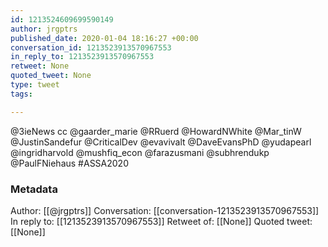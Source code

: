 ```yaml
---
id: 1213524609699590149
author: jrgptrs
published_date: 2020-01-04 18:16:27 +00:00
conversation_id: 1213523913570967553
in_reply_to: 1213523913570967553
retweet: None
quoted_tweet: None
type: tweet
tags:

---
```


@3ieNews cc @gaarder_marie @RRuerd @HowardNWhite @Mar_tinW @JustinSandefur @CriticalDev @evavivalt @DaveEvansPhD @yudapearl @ingridharvold @mushfiq_econ @farazusmani @subhrendukp @PaulFNiehaus #ASSA2020

### Metadata

Author: [[@jrgptrs]]
Conversation: [[conversation-1213523913570967553]]
In reply to: [[1213523913570967553]]
Retweet of: [[None]]
Quoted tweet: [[None]]
